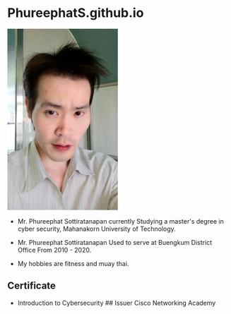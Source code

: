 # PhureephatS.github.io









![](farn.jpg "Mr.Phureephat Sottiratanapan")













*  Mr. Phureephat Sottiratanapan currently Studying a master's degree in cyber security, Mahanakorn University of Technology.







*   Mr. Phureephat Sottiratanapan Used to serve at Buengkum District Office From 2010 - 2020.






*   My hobbies are fitness and muay thai.




## Certificate




*   Introduction to Cybersecurity 	##  Issuer    Cisco Networking Academy




